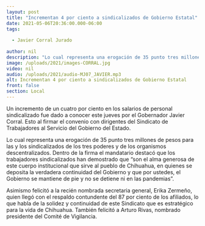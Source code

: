 ```yaml
---
layout: post
title: "Incrementan 4 por ciento a sindicalizados de Gobierno Estatal"
date: 2021-05-06T20:36:00.000-06:00
tags:
  
  - Javier Corral Jurado
  
author: nil
description: "Lo cual representa una erogación de 35 punto tres millones de pesos para las y los sindicalizados de los tres poderes y de los organismos descentralizados. "
image: /uploads/2021/images-CORRAL.jpg
video: nil
audio: /uploads/2021/audio-MJ07_JAVIER.mp3
alt: Incrementan 4 por ciento a sindicalizados de Gobierno Estatal
front: false
section: Local
---
```


Un incremento de un cuatro por ciento en los salarios de personal sindicalizado fue dado a conocer este jueves por el Gobernador Javier Corral. Esto al firmar el convenio con dirigentes del Sindicato de Trabajadores al Servicio del Gobierno del Estado.

Lo cual representa una erogación de 35 punto tres millones de pesos para las y los sindicalizados de los tres poderes y de los organismos descentralizados. Dentro de la firma el mandatario destacó que los trabajadores sindicalizados han demostrado que “son el alma generosa de este cuerpo institucional que sirve al pueblo de Chihuahua, en quienes se deposita la verdadera continuidad del Gobierno y que por ustedes, el Gobierno se mantiene de pie y no se detiene ni en las pandemias”.

Asimismo felicitó a la recién nombrada secretaria general, Erika Zermeño, quien llegó con el respaldo contundente del 87 por ciento de los afiliados, lo que habla de la solidez y continuidad de este Sindicato que es estratégico para la vida de Chihuahua. También felicitó a Arturo Rivas, nombrado presidente del Comité de Vigilancia.

